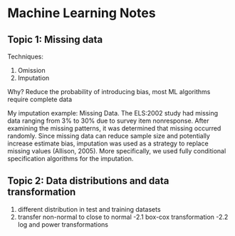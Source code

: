 # Machine Learning Notes
## Topic 1: Missing data
Techniques: 
1. Omission
2. Imputation

Why? Reduce the probability of introducing bias, most ML algorithms require complete data

My imputation example:
Missing Data. The ELS:2002 study had missing data ranging from 3% to 30% due to survey item nonresponse. After examining the missing patterns, it was determined that missing occurred randomly. Since missing data can reduce sample size and potentially increase estimate bias, imputation was used as a strategy to replace missing values (Allison, 2005). More specifically, we used fully conditional specification algorithms for the imputation. 

## Topic 2: Data distributions and data transformation
1. different distribution in test and training datasets
2. transfer non-normal to close to normal 
  -2.1 box-cox transformation
  -2.2 log and power transformations
